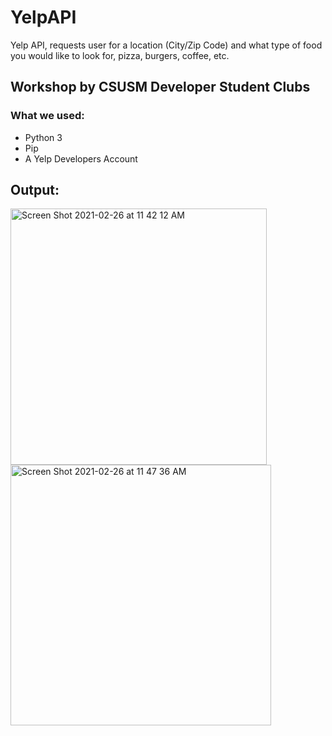 # YelpAPI
Yelp API, requests user for a location (City/Zip Code) and what type of food you would like to look for, pizza, burgers, coffee, etc.

## Workshop by CSUSM Developer Student Clubs
### What we used:
- Python 3
- Pip
- A Yelp Developers Account

## Output:

<img width="410" alt="Screen Shot 2021-02-26 at 11 42 12 AM" src="https://user-images.githubusercontent.com/71845592/109347373-f1c1ce00-7827-11eb-91f8-b0825eddb1b7.png">
 
<img width="417" alt="Screen Shot 2021-02-26 at 11 47 36 AM" src="https://user-images.githubusercontent.com/71845592/109347729-71e83380-7828-11eb-87ec-50f4c06406e9.png">


